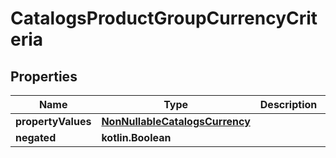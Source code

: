 
# CatalogsProductGroupCurrencyCriteria

## Properties
Name | Type | Description | Notes
------------ | ------------- | ------------- | -------------
**propertyValues** | [**NonNullableCatalogsCurrency**](NonNullableCatalogsCurrency.md) |  | 
**negated** | **kotlin.Boolean** |  |  [optional]



